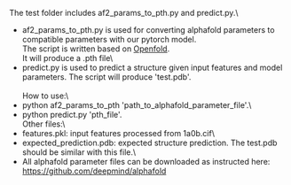 The test folder includes af2\_params\_to\_pth.py and predict.py.\
- af2\_params\_to\_pth.py is used for converting alphafold parameters to compatible parameters with our pytorch model.\
The script is written based on [Openfold](https://github.com/aqlaboratory/openfold/).\
It will produce a .pth file\
- predict.py is used to predict a structure given input features and model parameters. The script will produce 'test.pdb'.\
\
How to use:\
- python af2\_params\_to\_pth 'path\_to\_alphafold\_parameter\_file'.\
- python predict.py 'pth\_file'.\
Other files:\
- features.pkl: input features processed from 1a0b.cif\ 
- expected\_prediction.pdb: expected structure prediction. The test.pdb should be similar with this file.\
- All alphafold parameter files can be downloaded as instructed here: https://github.com/deepmind/alphafold
